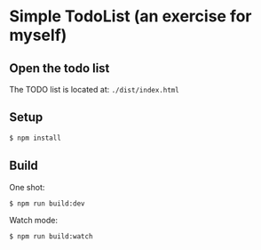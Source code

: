 # Simple TodoList (an exercise for myself)

## Open the todo list

The TODO list is located at: `./dist/index.html`

## Setup

```bash
$ npm install
```

## Build

One shot:
```
$ npm run build:dev
```

Watch mode:
```
$ npm run build:watch
```
